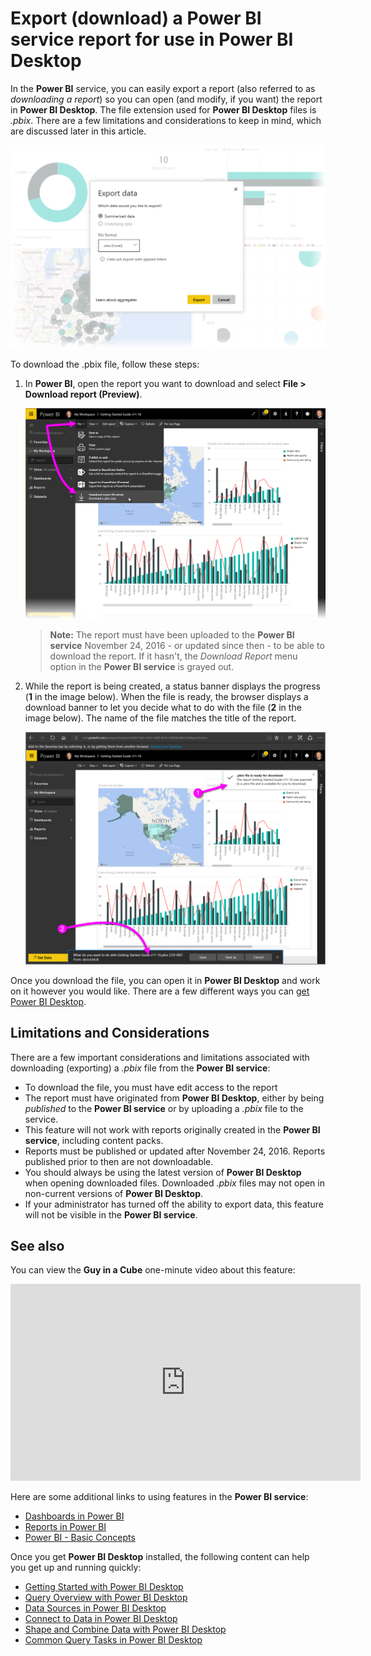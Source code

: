 ﻿<properties
   pageTitle="Export a Power BI report to Power BI Desktop (.pbix)"
   description="Download a report from the Power BI service to a Power BI Desktop file"
   services="powerbi"
   documentationCenter=""
   authors="davidi"
   manager="mblythe"
   backup=""
   editor=""
   tags=""
   qualityFocus="no"
   qualityDate=""/>

<tags
   ms.service="powerbi"
   ms.devlang="NA"
   ms.topic="article"
   ms.tgt_pltfrm="NA"
   ms.workload="powerbi"
   ms.date="11/30/2016"
   ms.author="davidi"/>

# Export (download) a Power BI service report for use in Power BI Desktop
In the **Power BI** service, you can easily export a report (also referred to as *downloading a report*) so you can open (and modify, if you want) the report in **Power BI Desktop**. The file extension used for **Power BI Desktop** files is *.pbix*. There are a few limitations and considerations to keep in mind, which are discussed later in this article.

![](media/powerbi-service-export-to-excel/export-to-excel_1.png)

To download the .pbix file, follow these steps:

1. In **Power BI**, open the report you want to download and select **File > Download report (Preview)**.

    ![](media/powerbi-service-export-to-pbix/export-to-pbix_1.png)

    > **Note:** The report must have been uploaded to the **Power BI service** November 24, 2016 - or updated since then - to be able to download the report. If it hasn't, the *Download Report* menu option in the **Power BI service** is grayed out.

2. While the report is being created, a status banner displays the progress (**1** in the image below). When the file is ready, the browser displays a download banner to let you decide what to do with the file (**2** in the image below). The name of the file matches the title of the report.

    ![](media/powerbi-service-export-to-pbix/export-to-pbix_2.png)

Once you download the file, you can open it in **Power BI Desktop** and work on it however you would like. There are a few different ways you can [get Power BI Desktop](powerbi-desktop-get-the-desktop.md).


## Limitations and Considerations

There are a few important considerations and limitations associated with downloading (exporting) a *.pbix* file from the **Power BI service**:

-   To download the file, you must have edit access to the report
-   The report must have originated from **Power BI Desktop**, either by being *published* to the **Power BI service** or by uploading a *.pbix* file to the service.
-   This feature will not work with reports originally created in the **Power BI service**, including content packs.
-   Reports must be published or updated after November 24, 2016. Reports published prior to then are not downloadable.
-   You should always be using the latest version of **Power BI Desktop** when opening downloaded files. Downloaded *.pbix* files may not open in non-current versions of **Power BI Desktop**.
-   If your administrator has turned off the ability to export data, this feature will not be visible in the **Power BI service**.


## See also

You can view the **Guy in a Cube** one-minute video about this feature:

<iframe width="560" height="315" src="https://www.youtube.com/embed/ymWqU5jiUl0" frameborder="0" allowfullscreen></iframe>

Here are some additional links to using features in the **Power BI service**:

-   [Dashboards in Power BI](powerbi-service-dashboards.md)
-   [Reports in Power BI](powerbi-service-reports.md)
-   [Power BI - Basic Concepts](powerbi-service-basic-concepts.md)

Once you get **Power BI Desktop** installed, the following content can help you get up and running quickly:

-   [Getting Started with Power BI Desktop](powerbi-desktop-getting-started.md)
-   [Query Overview with Power BI Desktop](powerbi-desktop-query-overview.md)
-   [Data Sources in Power BI Desktop](powerbi-desktop-data-sources.md)
-   [Connect to Data in Power BI Desktop](powerbi-desktop-connect-to-data.md)
-   [Shape and Combine Data with Power BI Desktop](powerbi-desktop-shape-and-combine-data.md)
-   [Common Query Tasks in Power BI Desktop](powerbi-desktop-common-query-tasks.md)   
